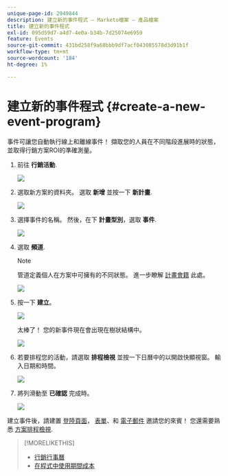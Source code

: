 ```yaml
---
unique-page-id: 2949844
description: 建立新的事件程式 — Marketo檔案 — 產品檔案
title: 建立新的事件程式
exl-id: 095d59d7-a4d7-4e0a-b34b-7d25074e6959
feature: Events
source-git-commit: 431bd258f9a68bbb9df7acf043085578d3d91b1f
workflow-type: tm+mt
source-wordcount: '184'
ht-degree: 1%

---
```


# 建立新的事件程式 {#create-a-new-event-program}

事件可讓您自動執行線上和離線事件！ 擷取您的人員在不同階段進展時的狀態，並取得行銷方案ROI的準確測量。

1. 前往 **行銷活動**.

   ![](assets/ma.png)

1. 選取新方案的資料夾。 選取 **新增** 並按一下 **新計畫**.

   ![](assets/image2015-2-26-14-3a24-3a30.png)

1. 選擇事件的名稱。 然後，在下 **計畫型別**，選取 **事件**.

   ![](assets/image2015-2-26-14-3a26-3a6.png)

1. 選取 **頻道**.

   >[!NOTE]
   >
   >管道定義個人在方案中可擁有的不同狀態。 進一步瞭解 [計畫會籍](/help/marketo/product-docs/core-marketo-concepts/programs/creating-programs/understanding-program-membership.md) 此處。

   ![](assets/image2015-2-26-14-3a29-3a3.png)

1. 按一下 **建立**。

   ![](assets/image2015-2-26-14-3a33-3a17.png)

   太棒了！ 您的新事件現在會出現在樹狀結構中。

   ![](assets/image2015-2-26-14-3a34-3a33.png)

1. 若要排程您的活動，請選取 **排程檢視** 並按一下日曆中的以開啟快顯視窗。 輸入日期和時間。

   ![](assets/image2016-3-25-14-3a17-3a33.png)

1. 將列滑動至 **已確認** 完成時。

   ![](assets/image2016-3-25-14-3a18-3a13.png)

建立事件後，請建置 [登陸頁面](/help/marketo/product-docs/demand-generation/landing-pages/free-form-landing-pages/create-a-free-form-landing-page.md)， [表單](/help/marketo/product-docs/demand-generation/forms/creating-a-form/create-a-form.md)、和 [電子郵件](/help/marketo/product-docs/email-marketing/email-programs/creating-an-email-program/create-an-email-program.md) 邀請您的來賓！ 您還需要熟悉 [方案排程檢視](https://docs.marketo.com/display/docs/program+schedule+view).

>[!MORELIKETHIS]
>
>* [行銷行事曆](/help/marketo/product-docs/core-marketo-concepts/marketing-calendar/understanding-the-calendar/navigating-the-marketing-calendar.md)
>* [在程式中使用期間成本](/help/marketo/product-docs/core-marketo-concepts/programs/working-with-programs/using-period-costs-in-a-program.md)
